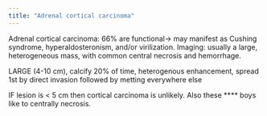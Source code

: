 ```yaml
---
title: "Adrenal cortical carcinoma"
---
```

Adrenal cortical carcinoma: 66% are functional&#8594; may manifest as Cushing syndrome, hyperaldosteronism, and/or virilization.
Imaging: usually a large, heterogeneous mass, with common central necrosis and hemorrhage.

LARGE (4-10 cm), calcify 20% of time, heterogenous enhancement, spread 1st by direct invasion followed by metting everywhere else

IF lesion is &lt; 5 cm then cortical carcinoma is unlikely. Also these **** boys like to centrally necrosis.

